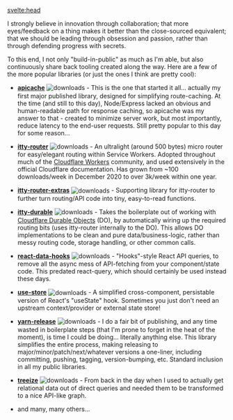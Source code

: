 <svelte:head>
  <title>Open Source - Kevin R. Whitley</title>
</svelte:head>

<style lang="scss">
  li img {
    position: relative;
    bottom: 0.1em;
    vertical-align: middle;
    max-height: 1.3em;
  }
</style>

I strongly believe in innovation through collaboration; that more eyes/feedback on a thing makes it better than the close-sourced equivalent; that we should be leading through obsession and passion, rather than through defending progress with secrets.

To this end, I not only "build-in-public" as much as I'm able, but also continuously share back tooling created along the way. Here
are a few of the more popular libraries (or just the ones I think are pretty cool):

- **[apicache](https://www.npmjs.com/package/apicache)** ![downloads](https://img.shields.io/npm/dw/apicache.svg) -
  This is the one that started it all... actually my first major published library, designed for simplifying route-caching.  At the time (and still to this day), Node/Express lacked an obvious
  and human-readable path for response caching, so apicache was my answer to that - created to minimize server work, but most importantly, reduce
  latency to the end-user requests.  Still pretty popular to this day for some reason...

- **[itty-router](https://www.npmjs.com/package/itty-router)** ![downloads](https://img.shields.io/npm/dw/itty-router.svg) -
  An ultralight (around 500 bytes) micro router for easy/elegant routing within Service Workers.  Adopted throughout much of the [Cloudflare Workers](https://workers.cloudflare.com/) community, and used extensively in the official Cloudflare documentation.  Has grown from ~100 downloads/week in December 2020 to over 3k/week within one year.

- **[itty-router-extras](https://www.npmjs.com/package/itty-router-extras)** ![downloads](https://img.shields.io/npm/dw/itty-router-extras.svg) -
  Supporting library for itty-router to further turn routing/API code into tiny, easy-to-read functions.

- **[itty-durable](https://www.npmjs.com/package/itty-durable)** ![downloads](https://img.shields.io/npm/dw/itty-durable.svg) -
  Takes the boilerplate out of working with [Cloudflare Durable Objects](https://blog.cloudflare.com/introducing-workers-durable-objects/) (DO), by automatically wiring up the required routing bits (uses itty-router internally to the DO).  This allows DO implementations to be clean and pure data/business-logic, rather than messy routing code, storage handling, or other common calls.

- **[react-data-hooks](https://www.npmjs.com/package/react-data-hooks)** ![downloads](https://img.shields.io/npm/dw/react-data-hooks.svg) -
  "Hooks"-style React API queries, to remove all the async mess of API-fetching from your component/state code. This predated react-query, which should certainly be used instead these days.

- **[use-store](https://www.npmjs.com/package/use-store)** ![downloads](https://img.shields.io/npm/dw/use-store.svg) -
  A simplified cross-component, persistable version of React's "useState" hook. Sometimes you just don't need an upstream context/provider or external state store!

- **[yarn-release](https://www.npmjs.com/package/yarn-release)** ![downloads](https://img.shields.io/npm/dw/yarn-release.svg) -
  I do a fair bit of publishing, and any  time wasted in boilerplate steps (that I'm prone to forget in the heat of the moment), is time I could be doing... literally anything else.  This library simplifies the entire process, making releasing to major/minor/patch/next/whatever versions a one-liner, including committing, pushing, tagging, version-bumping, etc.  Standard inclusion in all my public libraries.

- **[treeize](https://www.npmjs.com/package/treeize)** ![downloads](https://img.shields.io/npm/dw/treeize.svg) - From back in the day when I used to actually get relational data out of direct
  queries and needed them to be transformed to a nice API-like graph.

- and many, many others...
